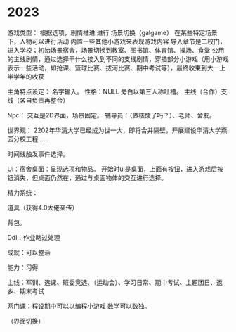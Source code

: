 # 2023

游戏类型：
根据选项，剧情推进 进行 场景切换（galgame）
在某些特定场景下，人物可以进行活动
内置一些其他小游戏来表现游戏内容
导入章节是二校门，进入学校；初始场景宿舍，场景切换到教室、图书馆、体育馆、操场、食堂
公用的主线剧情，通过选择干什么接入到不同的支线剧情，穿插部分小游戏（用小游戏表示一些活动，如抢课、篮球比赛、拔河比赛、期中考试等），最终收束到大一上半学年的收获

主角特点设定：
名字输入。
性格：NULL
旁白以第三人称吐槽。
主线（合作）支线（各自负责再整合）

Npc：
交互是2D界面，场景固定。
辅导员：（做核酸了吗？）、老师、舍友。

世界观：
2202年华清大学已经成为世一大，即将合并隔壁，开展建设华清大学燕园分校工程……

时间线触发事件选择。

Ui：宿舍桌面：呈现选项和物品。
开始时ui是桌面，上面有按钮，进入游戏后按钮消失，但桌面仍然在，通过与桌面物体的交互进行选择。

精力系统：

道具（获得4.0大佬亲传）

背包。

Ddl：作业略过处理

成就：可以整活

能力：习得

主线：军训、选课、班委竞选、（运动会）、学习日常、期中考试、主题团日、返乡、期末考试

两门课：程设期中可以以编程小游戏
数学可以数独。

（界面切换）
